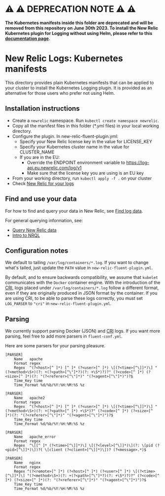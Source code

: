 # :warning: :warning: DEPRECATION NOTE :warning: :warning:
**The Kubernetes manifests inside this folder are deprecated and will be removed from this repository on June 30th 2023. To install the New Relic Kubernetes plugin for Logging without using Helm, please refer to this [documentation page](https://docs.newrelic.com/docs/kubernetes-pixie/kubernetes-integration/installation/kubernetes-integration-install-configure/).**

# New Relic Logs: Kubernetes manifests
This directory provides plain Kubernetes manifests that can be applied to your cluster to install the Kubernetes Logging plugin. It is provided as an alternative for those users who prefer not using Helm.

## Installation instructions
* Create a `newrelic` namespace.  Run `kubectl create namespace newrelic`.
* Copy all the manifest files in this folder (*.yml files) in your local working directory.
* Configure the plugin. In new-relic-fluent-plugin.yml:
  * Specify your New Relic license key in the value for LICENSE_KEY
  * Specify your Kubernetes cluster name in the value for CLUSTER_NAME
  * If you are in the EU:
    * Override the ENDPOINT environment variable to https://log-api.eu.newrelic.com/log/v1
    * Make sure that the license key you are using is an EU key
* From your working directory, run `kubectl apply -f .` on your cluster
* Check [New Relic for your logs](https://docs.newrelic.com/docs/logs/new-relic-logs/get-started/introduction-new-relic-logs#find-data)

## Find and use your data

For how to find and query your data in New Relic, see [Find log data](https://docs.newrelic.com/docs/logs/new-relic-logs/get-started/introduction-new-relic-logs#find-data).

For general querying information, see:
- [Query New Relic data](https://docs.newrelic.com/docs/using-new-relic/data/understand-data/query-new-relic-data)
- [Intro to NRQL](https://docs.newrelic.com/docs/query-data/nrql-new-relic-query-language/getting-started/introduction-nrql)

## Configuration notes

We default to tailing `/var/log/containers/*.log`. If you want to change what's tailed, just update the `PATH` 
value in `new-relic-fluent-plugin.yml`.

By default, and to ensure backwards compatibility, we assume that `kubelet` communicates with the `Docker` container engine. With the introduction of the [CRI](https://kubernetes.io/blog/2016/12/container-runtime-interface-cri-in-kubernetes/), logs placed under `/var/log/containers/*.log` follow a different format, even if they are originally produced in JSON format by the container. If you are using CRI, to be able to parse these logs correctly, you must set `LOG_PARSER` to `"cri"` in `new-relic-fluent-plugin.yml`.

## Parsing

We currently support parsing Docker (JSON) and [CRI](https://kubernetes.io/blog/2016/12/container-runtime-interface-cri-in-kubernetes/) logs. If you want more parsing, feel free to add more parsers in `fluent-conf.yml`.

Here are some parsers for your parsing pleasure. 

```
[PARSER]
    Name   apache
    Format regex
    Regex  ^(?<host>[^ ]*) [^ ]* (?<user>[^ ]*) \[(?<time>[^\]]*)\] "(?<method>\S+)(?: +(?<path>[^\"]*?)(?: +\S*)?)?" (?<code>[^ ]*) (?<size>[^ ]*)(?: "(?<referer>[^\"]*)" "(?<agent>[^\"]*)")?$
    Time_Key time
    Time_Format %d/%b/%Y:%H:%M:%S %z

[PARSER]
    Name   apache2
    Format regex
    Regex  ^(?<host>[^ ]*) [^ ]* (?<user>[^ ]*) \[(?<time>[^\]]*)\] "(?<method>\S+)(?: +(?<path>[^ ]*) +\S*)?" (?<code>[^ ]*) (?<size>[^ ]*)(?: "(?<referer>[^\"]*)" "(?<agent>[^\"]*)")?$
    Time_Key time
    Time_Format %d/%b/%Y:%H:%M:%S %z

[PARSER]
    Name   apache_error
    Format regex
    Regex  ^\[[^ ]* (?<time>[^\]]*)\] \[(?<level>[^\]]*)\](?: \[pid (?<pid>[^\]]*)\])?( \[client (?<client>[^\]]*)\])? (?<message>.*)$

[PARSER]
    Name   nginx
    Format regex
    Regex ^(?<remote>[^ ]*) (?<host>[^ ]*) (?<user>[^ ]*) \[(?<time>[^\]]*)\] "(?<method>\S+)(?: +(?<path>[^\"]*?)(?: +\S*)?)?" (?<code>[^ ]*) (?<size>[^ ]*)(?: "(?<referer>[^\"]*)" "(?<agent>[^\"]*)")?$
    Time_Key time
    Time_Format %d/%b/%Y:%H:%M:%S %z
  ```   